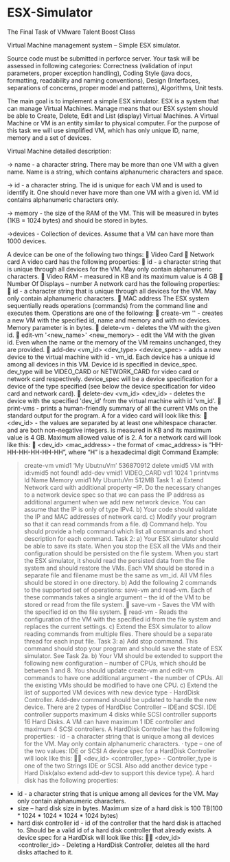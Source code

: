 # ESX-Simulator
The Final Task of VMware Talent Boost Class

Virtual Machine management system – Simple ESX simulator.

Source code must be submitted in perforce server. Your task will be assessed in following categories: Correctness (validation of input parameters, proper exception handling), Coding Style (java docs, formatting, readability and naming conventions), Design (Interfaces, separations of concerns, proper model and patterns), Algorithms, Unit tests.

The main goal is to implement a simple ESX simulator. ESX is a system that can manage Virtual Machines. Manage means that our ESX system should be able to Create, Delete, Edit and List (display) Virtual Machines. A Virtual Machine or VM is an entity similar to physical computer. For the purpose of this task we will use simplified VM, which has only unique ID, name, memory and a set of devices.

Virtual Machine detailed description:

-> name - a character string. There may be more than one VM with a given name. Name is a string, which contains alphanumeric characters and space.

-> id - a character string. The id is unique for each VM and is used to identify it. One should never have more than one VM with a given id. VM id contains alphanumeric characters only.

-> memory - the size of the RAM of the VM. This will be measured in bytes (1KB = 1024 bytes) and should be stored in bytes.

->devices - Collection of devices. Assume that a VM can have more than 1000 devices.

A device can be one of the following two things:
 Video Card
 Network card
A video card has the following properties:
 id - a character string that is unique through all devices for the VM. May only contain alphanumeric characters.
 Video RAM - measured in KB and its maximum value is 4 GB
 Number Of Displays – number
A network card has the following properties:
 id - a character string that is unique through all devices for the VM. May only contain alphanumeric characters.
 MAC address
The ESX system sequentially reads operations (commands) from the command line and executes them. Operations are one of the following:
 create-vm <id> '<name>' <memory> - creates a new VM with the specified id, name and memory and with no devices. Memory parameter is in bytes.
 delete-vm <id> - deletes the VM with the given id.
 edit-vm <id> '<new_name>' <new_memory> - edit the VM with the given id. Even when the name or the memory of the VM remains unchanged, they are provided.
 add-dev <vm_id> <dev_type> <device_spec> - adds a new device to the virtual machine with id - vm_id. Each device has a unique id among all devices in this VM. Device id is specified in device_spec.
dev_type will be VIDEO_CARD or NETWORK_CARD for video card or network card respectively. device_spec will be a device specification for a device of the type specified (see below the device specification for video card and network card).
 delete-dev <vm_id> <dev_id> - deletes the device with the specified 'dev_id' from the virtual machine with id 'vm_id'.
 print-vms - prints a human-friendly summary of all the current VMs on the standard output for the program.
A <device spec> for a video card will look like this:
 <dev_id> <videoRam> <numberOfDisplays> - the values are separated by at least one whitespace character. <videoRam> and <numberOfDisplays> are both non-negative integers. <videoRam> is measured in KB and its maximum value is 4 GB. Maximum allowed value of <numberOfDisplays> is 2.
A <device spec> for a network card will look like this:
 <dev_id> <mac_address> - the format of <mac_address> is “HH-HH-HH-HH-HH-HH”, where “H” is a hexadecimal digit
Command Example:
> create-vm vmid1 ‘My UbutnuVm’ 536870912
> delete vmid5
VM with id:vmid5 not found!
>add-dev vmid1 VIDEO_CARD vd1 1024 1
>printvms
Id Name Memory
vmid1 My UbuntuVm 512MB
Task 1:
a) Extend Network card with additional property –IP. Do the necessary changes to a network device spec so that we can pass the IP address as additional argument when we add new network device. You can assume that the IP is only of type IPv4.
b) Your code should validate the IP and MAC addresses of network card.
c) Modify your program so that it can read commands from a file.
d) Command help. You should provide a help command which list all commands and short description for each command.
Task 2:
a) Your ESX simulator should be able to save its state. When you stop the ESX all the VMs and their configuration should be persisted on the file system. When you start the ESX simulator, it should read the persisted data from the file system and should restore the VMs. Each VM should be stored in a separate file and filename must be the same as vm_id. All VM files should be stored in one directory.
b) Add the following 2 commands to the supported set of operations: save-vm and read-vm. Each of these commands takes a single argument – the id of the VM to be stored or read from the file system.
 save-vm <id> - Saves the VM with the specified id on the file system.
 read-vm <id> - Reads the configuration of the VM with the specified id from the file system and replaces the current settings.
c) Extend the ESX simulator to allow reading commands from multiple files. There should be a separate thread for each input file.
Task 3:
a) Add stop command. This command should stop your program and should save the state of ESX simulator. See Task 2a.
b) Your VM should be extended to support the following new configuration – number of CPUs, which should be between 1 and 8. You should update create-vm and edit-vm commands to have one additional argument - the number of CPUs. All the existing VMs should be modified to have one CPU.
c) Extend the list of supported VM devices with new device type - HardDisk Controller. Add-dev command should be updated to handle the new device. There are 2 types of HardDisc Controller – IDEand SCSI.
IDE controller supports maximum 4 disks while SCSI controller supports 16 Hard Disks. A VM can have maximum 1 IDE controller and maximum 4 SCSI controllers.
A HardDisk Controller has the following properties:
· id - a character string that is unique among all devices for the VM. May only contain alphanumeric characters.
· type – one of the two values: IDE or SCSI
A device spec for a HardDisk Controller will look like this:
 <dev_id> <controller_type> - Controller_type is one of the two Strings IDE or SCSI.
Also add another device type - Hard Disk(also extend add-dev to support this device type). A hard disk has the following properties:
* id - a character string that is unique among all devices for the VM. May only contain alphanumeric characters.
* size – hard disk size in bytes. Maximum size of a hard disk is 100 TB(100 * 1024 * 1024 * 1024 * 1024 bytes)
* hard disk controller id - id of the controller that the hard disk is attached to. Should be a valid id of a hard disk controller that already exists.
A device spec for a HardDisk will look like this:
 <dev_id> <size> <controller_id> -
Deleting a HardDisk Controller, deletes all the hard disks attached to it.
